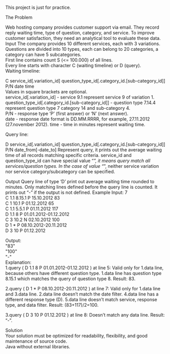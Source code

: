 This project is just for practice.

The Problem

Web hosting company provides customer support via email. They record reply waiting time,  type of question, category, and service. To improve customer satisfaction, they need an  analytical tool to evaluate these data.  
Input 
The company provides 10 different services, each with 3 variations. Questions are divided into  10 types, each can belong to 20 categories, a category can have 5 subcategories.    
First line contains count S (<= 100.000) of all lines.  
Every line starts with character C (waiting timeline) or D (query).   
Waiting timeline:  
  
C service_id[.variation_id] question_type_id[.category_id.[sub-category_id]] P/N date time    
Values in square brackets are optional.  
service_id[.variation_id] - service 9.1 represent service 9 of variation 1.  
question_type_id[.category_id.[sub-category_id]] - question type 7.14.4 represent question type 7  category 14 and sub-category 4.  
P/N - response type ‘P’ (first answer) or ‘N’ (next answer).  
date - response date format is DD.MM.RRRR, for example, 27.11.2012 (27.november 2012).  time - time in minutes represent waiting time.  
  
Query line:  
  
D service_id[.variation_id] question_type_id[.category_id.[sub-category_id]] P/N date_from[-date_to] Represent query, it prints out the average waiting time of all records matching specific criteria. 
service_id and question_type_id can have special value “*”, it means query match all  services/question types. In the case of value “*”, neither service variation nor service  category/subcategory can be specified.  
  
Output 
Query line of type ‘D’ print out average waiting time rounded to minutes. Only matching lines defined before the query line is counted. 
It prints out “-” if the output is not defined. 
Example 
Input: 
7  
C 1.1 8.15.1 P 15.10.2012 83  
C 1 10.1 P 01.12.2012 65  
C 1.1 5.5.1 P 01.11.2012 117  
D 1.1 8 P 01.01.2012-01.12.2012  
C 3 10.2 N 02.10.2012 100  
D 1 * P 08.10.2012-20.11.2012  
D 3 10 P 01.12.2012  
  
  
Output:  
"83"  
"100"  
"-"  
Explanation:  
1.query ( D 1.1 8 P 01.01.2012-01.12.2012 ) at line 5: 
Valid only for 1.data line, because others have different question type.  1.data line has question type 8.15.1 which matches the query of question type 8. Result: 83. 
  
2.query ( D 1 * P 08.10.2012-20.11.2012 ) at line 7: 
Valid only for 1.data line and 3.data line. 
2.data line doesn’t match the date filter. 
4.data line has a different response type (D). 
5.data line doesn’t match service, response type, and data filter. 
Result: (83+117)/2=100. 
  
3.query ( D 3 10 P 01.12.2012 ) at line 8: 
Doesn’t match any data line. 
Result: “-”.  
  
Solution  
Your solution must be optimized for readability, flexibility, and good maintenance of source  code.  
Java without external libraries.
